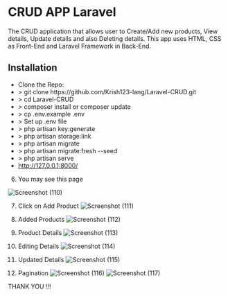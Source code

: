 # CRUD APP Laravel
The CRUD application that allows user to Create/Add new products, View details, Update details and also Deleting details. This app uses HTML, CSS as Front-End and Laravel Framework in Back-End.

## Installation
<ul>
    <li>Clone the Repo: <br> </li>
    <li style=""> > git clone https://github.com/Krish123-lang/Laravel-CRUD.git</li>
    <li> > cd Laravel-CRUD</li>
    <li> > composer install or composer update</li>
    <li> > cp .env.example .env</li>
    <li> > Set up .env file</li>
    <li> > php artisan key:generate</li>
    <li> > php artisan storage:link</li>
    <li> > php artisan migrate</li>
    <li> > php artisan migrate:fresh --seed</li>
    <li> > php artisan serve</li>
    <li> <a href="http://127.0.0.1:8000/">http://127.0.0.1:8000/</a> </li>
</ul>

6. You may see this page

![Screenshot (110)](https://github.com/Krish123-lang/Laravel-CRUD/assets/56486342/1367b931-f6ae-4cb3-8aa5-e18287601f24)

7. Click on Add Product
![Screenshot (111)](https://github.com/Krish123-lang/Laravel-CRUD/assets/56486342/4444b330-91c7-4e9d-9560-8901b5d1584e)

8. Added Products
![Screenshot (112)](https://github.com/Krish123-lang/Laravel-CRUD/assets/56486342/bd7a3233-c1fd-4d7a-a55c-1aa2d1e14909)

9. Product Details
![Screenshot (113)](https://github.com/Krish123-lang/Laravel-CRUD/assets/56486342/c587f55b-0f2b-4934-9138-674693c47484)

10. Editing Details
![Screenshot (114)](https://github.com/Krish123-lang/Laravel-CRUD/assets/56486342/b33ed2b7-23ac-49b9-ad7f-183651f8c000)

11. Updated Details
![Screenshot (115)](https://github.com/Krish123-lang/Laravel-CRUD/assets/56486342/b7f4cf90-2fe4-40c1-b502-cb71d6886f0c)

12. Pagination
![Screenshot (116)](https://github.com/Krish123-lang/Laravel-CRUD/assets/56486342/a307cf4e-b53e-4691-85f5-2af84d5a2287)
![Screenshot (117)](https://github.com/Krish123-lang/Laravel-CRUD/assets/56486342/9ecfde90-b24e-46b1-a59c-71ef19c92b3f)


THANK YOU !!!
